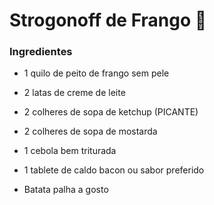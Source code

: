 # Strogonoff de Frango :chicken:

### Ingredientes

- 1 quilo de peito de frango sem pele

- 2 latas de creme de leite 

- 2 colheres de sopa de ketchup (PICANTE)

- 2 colheres de sopa de mostarda 

- 1 cebola bem triturada

- 1 tablete de caldo bacon ou sabor preferido

- Batata palha a gosto

  